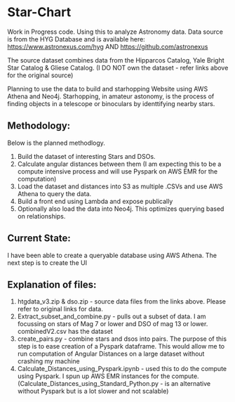 # Star-Chart

Work in Progress code. Using this to analyze Astronomy data.
Data source is from the HYG Database and is available here: https://www.astronexus.com/hyg AND https://github.com/astronexus

The source dataset combines data from the Hipparcos Catalog, Yale Bright Star Catalog & Gliese Catalog. (I DO NOT own the dataset - refer links above for the original source) 

Planning to use the data to build and starhopping Website using AWS Athena and Neo4j. 
Starhopping, in amateur astonomy, is the process of finding objects in a telescope or binoculars by identtifying nearby stars.

## Methodology:

Below is the planned methodlogy.
1) Build the dataset of interesting Stars and DSOs. 
2) Calculate angular distances between them (I am expecting this to be a compute intensive process and will use Pyspark on AWS EMR for the computation)
3) Load the dataset and distances into S3 as multiple .CSVs and use AWS Athena to query the data.
4) Build a front end using Lambda and expose publically
5) Optionally also load the data into Neo4j. This optimizes querying based on relationships. 


## Current State: 
I have been able to create a queryable database using AWS Athena. The next step is to create the UI

## Explanation of files:

1) htgdata_v3.zip & dso.zip - source data files from the links above. Please refer to original links for data.
2) Extract_subset_and_combine.py - pulls out a subset of data. I am focussing on stars of Mag 7 or lower and DSO of mag 13 or lower. combinedV2.csv has the dataset
3) create_pairs.py - combine stars and dsos into pairs. The purpose of this step is to ease creation of a Pyspark dataframe. This would allow me to run computation of Angular Distances on a large dataset without crashing my machine
4) Calculate_Distances_using_Pyspark.ipynb - used this to do the compute using Pyspark. I spun up AWS EMR instances for the compute. (Calculate_Distances_using_Standard_Python.py - is an alternative without Pyspark but is a lot slower and not scalable)
